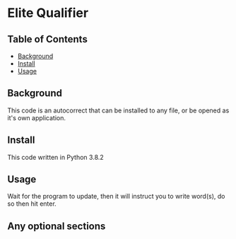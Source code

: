 # Elite Qualifier
## Table of Contents
- [Background](#background)
- [Install](#install)
- [Usage](#usage)
## Background
This code is an autocorrect that can be installed to any file, or be opened as it's own application.
## Install
This code written in Python 3.8.2
## Usage
Wait for the program to update, then it will instruct you to write word(s), do so then hit enter.
## Any optional sections
